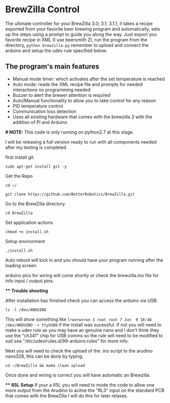 BrewZilla Control 
==================
The ultimate controller for your BrewZilla 3.0; 3.1; 3.1.1; it takes a recipe exported from your favorite beer brewing program and automatically, sets up the steps using a prompt to guide you along the way. Just export you favorite recipe in XML (I use beersmith 2), run the program from the directory, ```python brewzilla.py``` remember to upload and connect the arduino and setup the udev rule specified below. 

The program's main features
----------------------------
- Manual mode timer: which activates after the set temperature is reached
- Auto mode: reads the XML recipe file and prompts for needed interactions no programming needed
- Buzzer to alert the brewer attention is required
- Auto/Manual functionality to allow you to take control for any reason
- PID temperature control
- Communication loss detection
- Uses all existing hardware that comes with the brewzilla 3 with the addition of PI and Arduino



<b># NOTE:</b> This code is only running on python2.7 at this stage.

I will be releasing a full version ready to run with all components needed after my testing is completed. 

first install git.
```
sudo apt-get install git -y 
```

Get the Repo
```
cd ~/
```

```
git clone https://github.com/BetterRobotics/BrewZilla.git
```

Go to the BrewZilla directory.
```
cd BrewZilla
```
Set application actions
```
chmod +x install.sh
```
Setup environment
```
./install.sh
```

Auto reboot will kick in and you should have your program running after the loading screen. 

arduino pics for wiring will come shortly or check the brewzilla.ino file for info input / output pins.





<b>** Trouble shooting</b>

After installation has finished check you can access the arduino via USB:

```ls -l /dev/ARDUINO```  

This will show something like ```lrwxrwxrwx 1 root root 7 Jun  9 18:48 /dev/ARDUINO -> ttyUSB0``` if the install was sucessful. If not you will need to make a udev rule as you may have an genuine nano and I don't think they use the "ch341" chip for USB comms so the rule will need to be modified to suit see "/etc/udev/rules.d/99-arduino.rules" for more info.

Next you will need to check the upload of the .ino script to the arudino nano328, this can be done by typing.

```cd ~/BrewZilla && make clean upload```

Once done and wiring is correct you will have automatic an Brewzilla. 




<b>** 65L Setup</b>
If your a 65L you will need to mode the code to allow one more output from the Arudino to acitve the "RL3" input on the standard PCB that comes with the BrewZilla I will do this for later relases.  



